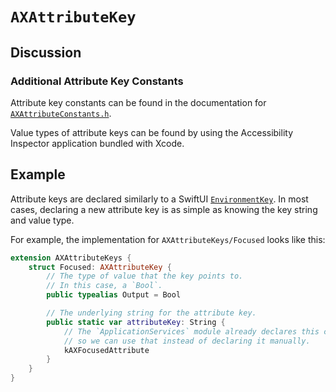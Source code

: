 # ``AXAttributeKey``

## Discussion

### Additional Attribute Key Constants

Attribute key constants can be found in the documentation for
[`AXAttributeConstants.h`]( https://developer.apple.com/documentation/applicationservices/axattributeconstants_h ).

Value types of attribute keys can be found by using the Accessibility Inspector application bundled with Xcode.


## Example

Attribute keys are declared similarly to a SwiftUI
[`EnvironmentKey`]( https://developer.apple.com/documentation/swiftui/environmentkey ).
In most cases, declaring a new attribute key is as simple as knowing the key string and value type.

For example, the implementation for ``AXAttributeKeys/Focused`` looks like this:
```swift
extension AXAttributeKeys {
	struct Focused: AXAttributeKey {
		// The type of value that the key points to.
		// In this case, a `Bool`.
		public typealias Output = Bool

		// The underlying string for the attribute key.
		public static var attributeKey: String {
			// The `ApplicationServices` module already declares this constant for us,
			// so we can use that instead of declaring it manually.
			kAXFocusedAttribute
		}
	}
}
```